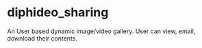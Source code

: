 # diphideo_sharing
An User based dynamic image/video gallery. User can view, email, download their contents.
